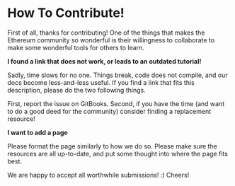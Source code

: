 # How To Contribute!

First of all, thanks for contributing! One of the things that makes the Ethereum community so wonderful is their willingness to collaborate to make some wonderful tools for others to learn.

**I found a link that does not work, or leads to an outdated tutorial!**

Sadly, time slows for no one. Things break, code does not compile, and our docs become less-and-less useful. If you find a link that fits this description, please do the two following things.

First, report the issue on GitBooks. Second, if you have the time \(and want to do a good deed for the community\) consider finding a replacement resource!

**I want to add a page**

Please format the page similarly to how we do so. Please make sure the resources are all up-to-date, and put some thought into where the page fits best.

We are happy to accept all worthwhile submissions! :\) Cheers!

